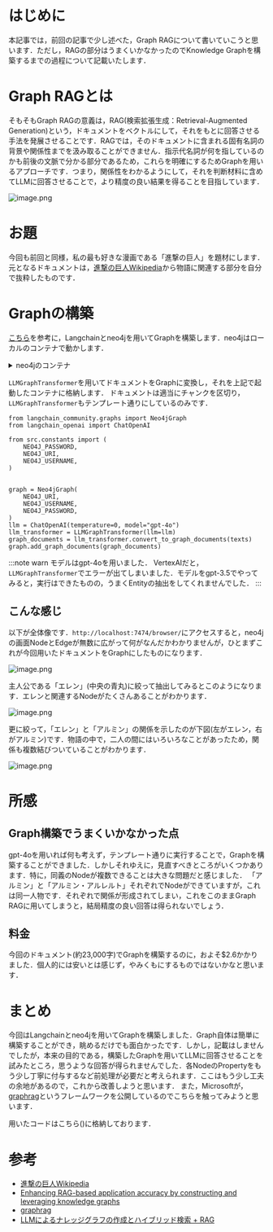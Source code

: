 # はじめに

本記事では，前回の記事で少し述べた，Graph RAGについて書いていこうと思います．ただし，RAGの部分はうまくいかなかったのでKnowledge Graphを構築するまでの過程について記載いたします．


# Graph RAGとは

そもそもGraph RAGの意義は，RAG(検索拡張生成：Retrieval-Augmented Generation)という，ドキュメントをベクトルにして，それをもとに回答させる手法を発展させることです．RAGでは，そのドキュメントに含まれる固有名詞の背景や関係性までを汲み取ることができません．指示代名詞が何を指しているのかも前後の文脈で分かる部分であるため，これらを明確にするためGraphを用いるアプローチです．つまり，関係性をわかるようにして，それを判断材料に含めてLLMに回答させることで，より精度の良い結果を得ることを目指しています．

![image.png](https://qiita-image-store.s3.ap-northeast-1.amazonaws.com/0/3618319/c0c7020c-1321-801a-92c9-d69967547d89.png)


# お題

今回も前回と同様，私の最も好きな漫画である「進撃の巨人」を題材にします．元となるドキュメントは，[進撃の巨人Wikipedia](https://ja.wikipedia.org/wiki/%E9%80%B2%E6%92%83%E3%81%AE%E5%B7%A8%E4%BA%BA)から物語に関連する部分を自分で抜粋したものです．


# Graphの構築

[こちら](https://blog.langchain.dev/enhancing-rag-based-applications-accuracy-by-constructing-and-leveraging-knowledge-graphs/)を参考に，Langchainとneo4jを用いてGraphを構築します．neo4jはローカルのコンテナで動かします．

<details><summary>neo4jのコンテナ</summary>

```yaml:compose.yml
services:
  neo4j:
    image: neo4j:latest
    container_name: neo4j
    ports:
      - 7474:7474
      - 7687:7687
    environment:
      - NEO4J_AUTH=${NEO4J_USERNAME}/${NEO4J_PASSWORD}
      - NEO4JLABS_PLUGINS=["apoc"]
      - NEO4J_apoc_export_file_enabled=true
      - NEO4J_apoc_import_file_enabled=true
      - NEO4J_apoc_uuid_enabled=true
      - NEO4J_dbms_security_procedures_unrestricted=apoc.*
      - NEO4J_dbms_security_procedures_whitelist=apoc.*
      - NEO4J_dbms_memory_heap_initial__size=512m
      - NEO4J_dbms_memory_heap_max__size=2G
      - NEO4J_dbms_default__listen__address=0.0.0.0
      - NEO4J_dbms_connector_bolt_listen__address=:7687
      - NEO4J_dbms_connector_http_listen__address=:7474
      - NEO4J_dbms_connector_bolt_advertised__address=:7687
      - NEO4J_dbms_connector_http_advertised__address=:7474
      - NEO4J_dbms_allow__upgrade=true
      - NEO4J_dbms_default__database=neo4j
    volumes:
      - ./volumes/neo4j/data:/data
      - ./volumes/neo4j/plugins:/plugins
      - ./volumes/neo4j/logs:/logs
      - ./volumes/neo4j/import:/import
      - ./volumes/neo4j/init:/init
      - ./volumes/neo4j/conf:/conf

```
</details>


`LLMGraphTransformer`を用いてドキュメントをGraphに変換し，それを上記で起動したコンテナに格納します．
ドキュメントは適当にチャンクを区切り，`LLMGraphTransformer`もテンプレート通りにしているのみです．

```python:main.py(抜粋)
from langchain_community.graphs import Neo4jGraph
from langchain_openai import ChatOpenAI

from src.constants import (
    NEO4J_PASSWORD,
    NEO4J_URI,
    NEO4J_USERNAME,
)


graph = Neo4jGraph(
    NEO4J_URI,
    NEO4J_USERNAME,
    NEO4J_PASSWORD,
)
llm = ChatOpenAI(temperature=0, model="gpt-4o")
llm_transformer = LLMGraphTransformer(llm=llm)
graph_documents = llm_transformer.convert_to_graph_documents(texts)
graph.add_graph_documents(graph_documents)
```

:::note warn
モデルはgpt-4oを用いました．
VertexAIだと，`LLMGraphTransformer`でエラーが出てしまいました．モデルをgpt-3.5でやってみると，実行はできたものの，うまくEntityの抽出をしてくれませんでした．
:::


## こんな感じ

以下が全体像です．`http://localhost:7474/browser/`にアクセスすると，neo4jの画面NodeとEdgeが無数に広がって何がなんだかわかりませんが，ひとまずこれが今回用いたドキュメントをGraphにしたものになります．

![image.png](https://qiita-image-store.s3.ap-northeast-1.amazonaws.com/0/3618319/5fcce529-e4e1-da0d-e00d-9dcd4e11cb2b.png)


主人公である「エレン」(中央の青丸)に絞って抽出してみるとこのようになります．エレンと関連するNodeがたくさんあることがわかります．

![image.png](https://qiita-image-store.s3.ap-northeast-1.amazonaws.com/0/3618319/ccf0d927-8590-294c-bfe6-c685aaeca8a1.png)

更に絞って，「エレン」と「アルミン」の関係を示したのが下図(左がエレン，右がアルミン)です．物語の中で，二人の間にはいろいろなことがあったため，関係も複数結びついていることがわかります．

![image.png](https://qiita-image-store.s3.ap-northeast-1.amazonaws.com/0/3618319/184ce750-67f0-1579-f8b2-4240d46710b1.png)




# 所感
## Graph構築でうまくいかなかった点

gpt-4oを用いれば何も考えず，テンプレート通りに実行することで，Graphを構築することができました．しかしそれゆえに，見直すべきところがいくつかあります．特に，同義のNodeが複数できることは大きな問題だと感じました．
「アルミン」と「アルミン・アルレルト」それぞれでNodeができていますが，これは同一人物です．それぞれで関係が形成されてしまい，これをこのままGraph RAGに用いてしまうと，結局精度の良い回答は得られないでしょう．


## 料金

今回のドキュメント(約23,000字)でGraphを構築するのに，およそ$2.6かかりました．個人的には安いとは感じず，やみくもにするものではないかなと思います．


# まとめ
今回はLangchainとneo4jを用いてGraphを構築しました．Graph自体は簡単に構築することができ，眺めるだけでも面白かったです．しかし，記載はしませんでしたが，本来の目的である，構築したGraphを用いてLLMに回答させることを試みたところ，思うような回答が得られませんでした．各NodeのPropertyをもう少し丁寧に付与するなど前処理が必要だと考えられます．ここはもう少し工夫の余地があるので，これから改善しようと思います．
また，Microsoftが，[graphrag](https://microsoft.github.io/graphrag/)というフレームワークを公開しているのでこちらを触ってみようと思います．

用いたコードはこちら()に格納しております．

# 参考

- [進撃の巨人Wikipedia](https://ja.wikipedia.org/wiki/%E9%80%B2%E6%92%83%E3%81%AE%E5%B7%A8%E4%BA%BA)
- [Enhancing RAG-based application accuracy by constructing and leveraging knowledge graphs](https://blog.langchain.dev/enhancing-rag-based-applications-accuracy-by-constructing-and-leveraging-knowledge-graphs/)
- [graphrag](https://microsoft.github.io/graphrag/)
- [LLMによるナレッジグラフの作成とハイブリッド検索 + RAG](https://zenn.dev/yumefuku/articles/llm-neo4j-hybrid#1.-llm%E3%82%92%E4%BD%BF%E3%81%84%E3%83%86%E3%82%AD%E3%82%B9%E3%83%88%E3%81%8B%E3%82%89%E3%82%B0%E3%83%A9%E3%83%95%E3%82%92%E7%94%9F%E6%88%90)